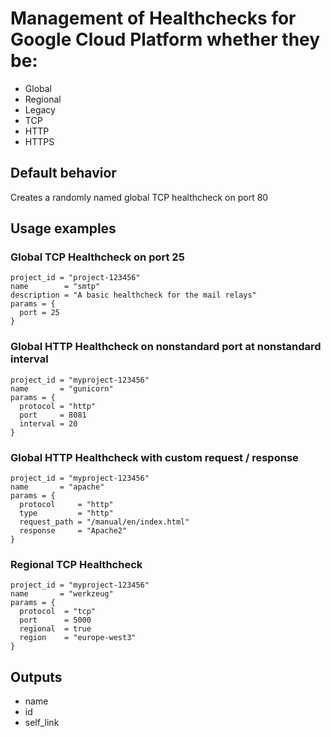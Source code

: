 # Management of Healthchecks for Google Cloud Platform whether they be:

- Global
- Regional
- Legacy
- TCP
- HTTP
- HTTPS

## Default behavior

Creates a randomly named global TCP healthcheck on port 80

## Usage examples

### Global TCP Healthcheck on port 25

```
project_id = "project-123456"
name        = "smtp"
description = "A basic healthcheck for the mail relays"
params = {
  port = 25
}
```

### Global HTTP Healthcheck on nonstandard port at nonstandard interval

```
project_id = "myproject-123456"
name       = "gunicorn"
params = {
  protocol = "http"
  port     = 8081
  interval = 20
}
```

### Global HTTP Healthcheck with custom request / response

```
project_id = "myproject-123456"
name       = "apache"
params = {
  protocol     = "http"
  type         = "http"
  request_path = "/manual/en/index.html"
  response     = "Apache2"
}
```

### Regional TCP Healthcheck

```
project_id = "myproject-123456"
name       = "werkzeug"
params = {
  protocol  = "tcp"
  port      = 5000
  regional  = true
  region    = "europe-west3"
}
```

## Outputs


- name
- id 
- self_link
